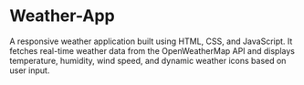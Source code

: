 # Weather-App
A responsive weather application built using HTML, CSS, and JavaScript. It fetches real-time weather data from the OpenWeatherMap API and displays temperature, humidity, wind speed, and dynamic weather icons based on user input.
